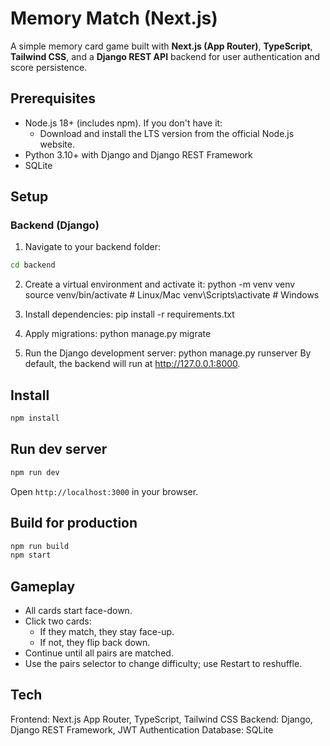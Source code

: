 # Memory Match (Next.js)

A simple memory card game built with **Next.js (App Router)**, **TypeScript**, **Tailwind CSS**, and a **Django REST API** backend for user authentication and score persistence.

## Prerequisites
- Node.js 18+ (includes npm). If you don't have it:
  - Download and install the LTS version from the official Node.js website.
- Python 3.10+ with Django and Django REST Framework
- SQLite
## Setup

### Backend (Django)

1. Navigate to your backend folder:
```bash
cd backend
```

2. Create a virtual environment and activate it:
python -m venv venv
source venv/bin/activate  # Linux/Mac
venv\Scripts\activate     # Windows

3. Install dependencies:
pip install -r requirements.txt


4. Apply migrations:
python manage.py migrate


5. Run the Django development server:
python manage.py runserver
By default, the backend will run at http://127.0.0.1:8000.

## Install
```bash
npm install
```

## Run dev server
```bash
npm run dev
```
Open `http://localhost:3000` in your browser.

## Build for production
```bash
npm run build
npm start
```

## Gameplay
- All cards start face-down.
- Click two cards:
  - If they match, they stay face-up.
  - If not, they flip back down.
- Continue until all pairs are matched.
- Use the pairs selector to change difficulty; use Restart to reshuffle.

## Tech
Frontend: Next.js App Router, TypeScript, Tailwind CSS
Backend: Django, Django REST Framework, JWT Authentication
Database: SQLite







